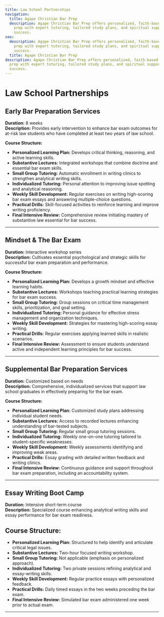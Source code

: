 ```yaml
---
title: Law School Partnerships 
navigation:
  title: Agape Christian Bar Prep
  description: Agape Christian Bar Prep offers personalized, faith-based bar exam
    prep with expert tutoring, tailored study plans, and spiritual support for
    success.
seo:
  description: Agape Christian Bar Prep offers personalized, faith-based bar exam
    prep with expert tutoring, tailored study plans, and spiritual support for
    success.
  title: Agape Christian Bar Prep
description: Agape Christian Bar Prep offers personalized, faith-based bar exam
  prep with expert tutoring, tailored study plans, and spiritual support for
  success.
---
```


# Law School Partnerships

## **Early Bar Preparation Services**  
**Duration:** 8 weeks  
**Description:** Provides early intervention to enhance bar exam outcomes for at-risk law students who have completed at least two years of law school.

**Course Structure:**
- **Personalized Learning Plan:** Develops critical thinking, reasoning, and active learning skills.
- **Substantive Lectures:** Integrated workshops that combine doctrine and essential bar exam skills.
- **Small Group Tutoring:** Automatic enrollment in writing clinics to strengthen analytical writing skills.
- **Individualized Tutoring:** Personal attention to improving issue spotting and analytical reasoning.
- **Weekly Skill Development:** Regular exercises on writing high-scoring bar exam essays and answering multiple-choice questions.
- **Practical Drills:** Skill-focused activities to reinforce learning and improve writing proficiency.
- **Final Intensive Review:** Comprehensive review initiating mastery of substantive law essential for bar success.

---

## **Mindset & The Bar Exam**  
**Duration:** Interactive workshop series  
**Description:** Cultivates essential psychological and strategic skills for successful bar exam preparation and performance.

**Course Structure:**
- **Personalized Learning Plan:** Develops a growth mindset and effective learning habits.
- **Substantive Lectures:** Workshops teaching practical learning strategies for bar exam success.
- **Small Group Tutoring:** Group sessions on critical time management skills, prioritization, and goal setting.
- **Individualized Tutoring:** Personal guidance for effective stress management and organization techniques.
- **Weekly Skill Development:** Strategies for mastering high-scoring essay writing.
- **Practical Drills:** Regular exercises applying learned skills in realistic scenarios.
- **Final Intensive Review:** Assessment to ensure students understand active and independent learning principles for bar success.

---

## **Supplemental Bar Preparation Services**  
**Duration:** Customized based on needs  
**Description:** Comprehensive, individualized services that support law school graduates in effectively preparing for the bar exam.

**Course Structure:**
- **Personalized Learning Plan:** Customized study plans addressing individual student needs.
- **Substantive Lectures:** Access to recorded lectures enhancing understanding of bar-tested subjects.
- **Small Group Tutoring:** Regular small group tutoring sessions.
- **Individualized Tutoring:** Weekly one-on-one tutoring tailored to student-specific weaknesses.
- **Weekly Skill Development:** Weekly assessments identifying and improving weak areas.
- **Practical Drills:** Essay grading with detailed written feedback and writing clinics.
- **Final Intensive Review:** Continuous guidance and support throughout bar exam preparation, including an accountability system.

---

## **Essay Writing Boot Camp**  
**Duration:** Intensive short-term course  
**Description:** Specialized course enhancing analytical writing skills and essay performance for bar exam readiness.

## **Course Structure:**
- **Personalized Learning Plan:** Structured to help identify and articulate critical legal issues.
- **Substantive Lectures:** Two-hour focused writing workshop.
- **Small Group Tutoring:** Not applicable (emphasis on personalized approach).
- **Individualized Tutoring:** Two private sessions refining analytical and essay-writing skills.
- **Weekly Skill Development:** Regular practice essays with personalized feedback.
- **Practical Drills:** Daily timed essays in the two weeks preceding the bar exam.
- **Final Intensive Review:** Simulated bar exam administered one week prior to actual exam.

---

